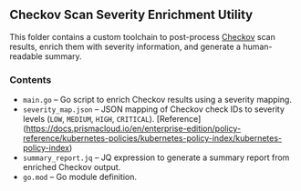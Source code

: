 ## Checkov Scan Severity Enrichment Utility

This folder contains a custom toolchain to post-process [Checkov](https://github.com/bridgecrewio/checkov) scan results, enrich them with severity information, and generate a human-readable summary.

### Contents

- `main.go` – Go script to enrich Checkov results using a severity mapping.
- `severity_map.json` – JSON mapping of Checkov check IDs to severity levels (`LOW`, `MEDIUM`, `HIGH`, `CRITICAL`). [Reference] (https://docs.prismacloud.io/en/enterprise-edition/policy-reference/kubernetes-policies/kubernetes-policy-index/kubernetes-policy-index)
- `summary_report.jq` – JQ expression to generate a summary report from enriched Checkov output.
- `go.mod` – Go module definition.


